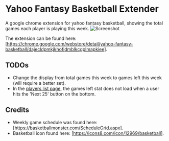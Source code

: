 # Yahoo Fantasy Basketball Extender

A google chrome extension for yahoo fantasy basketball, showing the total games each player is playing this week.
<img src='https://i.imgur.com/0wrUEC2.png' title='Screenshot' width='' alt='Screenshot' />

The extension can be found here: [https://chrome.google.com/webstore/detail/yahoo-fantasy-basketball/dajecldpmkjkhofjdmblkcgplmapkiee].

## TODOs
* Change the display from total games this week to games left this week (will require a better set).
* In the [players list page](https://basketball.fantasysports.yahoo.com/nba/161459/players), the games left stat does not load when a user hits the 'Next 25' button on the bottom.

## Credits
* Weekly game schedule was found here: [https://basketballmonster.com/ScheduleGrid.aspx].
* Basketball icon found here: [https://icons8.com/icon/12969/basketball].
